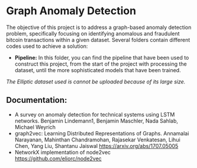 # Graph Anomaly Detection
The objective of this project is to address a graph-based anomaly detection problem, specifically focusing on identifying anomalous and fraudulent bitcoin transactions within a given dataset. Several folders contain different codes used to achieve a solution:
- **Pipeline:** In this folder, you can find the pipeline that have been used to construct this project, from the start of the project with processing the dataset, until the more sophisticated models that have been trained.

*The Elliptic dataset used is cannot be uploaded because of its large size.*


## Documentation:
- A survey on anomaly detection for technical systems using LSTM networks. Benjamin Lindemann1, Benjamin Maschler, Nada Sahlab, Michael Weyrich
- graph2vec: Learning Distributed Representations of Graphs. Annamalai Narayanan, Mahinthan Chandramohan, Rajasekar Venkatesan, Lihui Chen, Yang Liu, Shantanu Jaiswal <https://arxiv.org/abs/1707.05005>
- NetworkX implementation of node2vec <https://github.com/eliorc/node2vec>
